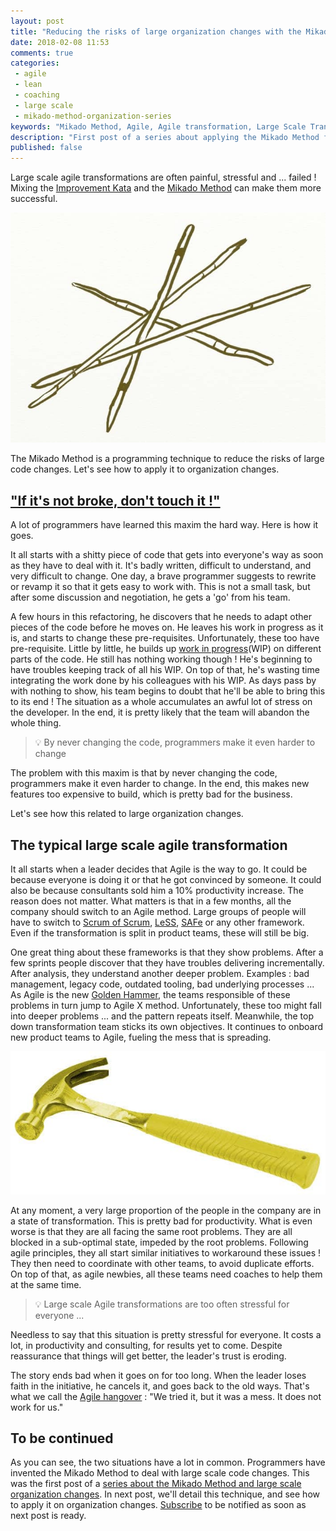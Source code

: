 ```yaml
---
layout: post
title: "Reducing the risks of large organization changes with the Mikado Method - part 1"
date: 2018-02-08 11:53
comments: true
categories:
 - agile
 - lean
 - coaching
 - large scale
 - mikado-method-organization-series
keywords: "Mikado Method, Agile, Agile transformation, Large Scale Transformation, Large Scale Agile"
description: "First post of a series about applying the Mikado Method for large organization changes. Here I draw parallels between large scale code and organization changes."
published: false
---
```

Large scale agile transformations are often painful, stressful and ... failed ! Mixing the [Improvement Kata](http://www-personal.umich.edu/~mrother/The_Improvement_Kata.html) and the [Mikado Method](https://mikadomethod.wordpress.com/) can make them more successful.

![A drawing of entangled mikado sticks](../imgs/2018-01-21-reducing-the-risks-of-large-organization-changes-with-the-mikado-method-part-1/mikado.jpg)

The Mikado Method is a programming technique to reduce the risks of large code changes. Let's see how to apply it to organization changes.

## ["If it's not broke, don't touch it !"](https://dzone.com/articles/if-it-aint-broke-dont-fix-it)

A lot of programmers have learned this maxim the hard way. Here is how it goes.

It all starts with a shitty piece of code that gets into everyone's way as soon as they have to deal with it. It's badly written, difficult to understand, and very difficult to change. One day, a brave programmer suggests to rewrite or revamp it so that it gets easy to work with. This is not a small task, but after some discussion and negotiation, he gets a 'go' from his team.

A few hours in this refactoring, he discovers that he needs to adapt other pieces of the code before he moves on. He leaves his work in progress as it is, and starts to change these pre-requisites. Unfortunately, these too have pre-requisite. Little by little, he builds up [work in progress](https://en.wikipedia.org/wiki/Work_in_process)(WIP) on different parts of the code. He still has nothing working though ! He's beginning to have troubles keeping track of all his WIP. On top of that, he's wasting time integrating the work done by his colleagues with his WIP. As days pass by with nothing to show, his team begins to doubt that he'll be able to bring this to its end ! The situation as a whole accumulates an awful lot of stress on the developer. In the end, it is pretty likely that the team will abandon the whole thing.

> 💡 By never changing the code, programmers make it even harder to change

The problem with this maxim is that by never changing the code, programmers make it even harder to change. In the end, this makes new features too expensive to build, which is pretty bad for the business.

Let's see how this related to large organization changes.

## The typical large scale agile transformation

It all starts when a leader decides that Agile is the way to go. It could be because everyone is doing it or that he got convinced by someone. It could also be because consultants sold him a 10% productivity increase. The reason does not matter. What matters is that in a few months, all the company should switch to an Agile method. Large groups of people will have to switch to [Scrum of Scrum](https://www.agilealliance.org/glossary/scrum-of-scrums/), [LeSS](https://less.works/), [SAFe](http://www.scaledagileframework.com/) or any other framework. Even if the transformation is split in product teams, these will still be big.

One great thing about these frameworks is that they show problems. After a few sprints people discover that they have troubles delivering incrementally. After analysis, they understand another deeper problem. Examples : bad management, legacy code, outdated tooling, bad underlying processes ... As Agile is the new [Golden Hammer](https://sourcemaking.com/antipatterns/golden-hammer), the teams responsible of these problems in turn jump to Agile X method. Unfortunately, these too might fall into deeper problems ... and the pattern repeats itself. Meanwhile, the top down transformation team sticks its own objectives. It continues to onboard new product teams to Agile, fueling the mess that is spreading.

![A golden hammer](../imgs/2018-01-21-reducing-the-risks-of-large-organization-changes-with-the-mikado-method-part-1/hammer.jpg)

At any moment, a very large proportion of the people in the company are in a state of transformation. This is pretty bad for productivity. What is even worse is that they are all facing the same root problems. They are all blocked in a sub-optimal state, impeded by the root problems. Following agile principles, they all start similar initiatives to workaround these issues ! They then need to coordinate with other teams, to avoid duplicate efforts. On top of that, as agile newbies, all these teams need coaches to help them at the same time.

> 💡 Large scale Agile transformations are too often stressful for everyone ...

Needless to say that this situation is pretty stressful for everyone. It costs a lot, in productivity and consulting, for results yet to come. Despite reassurance that things will get better, the leader's trust is eroding.

The story ends bad when it goes on for too long. When the leader loses faith in the initiative, he cancels it, and goes back to the old ways. That's what we call the [Agile hangover](https://www.google.fr/search?q=agile+hangover) : "We tried it, but it was a mess. It does not work for us."

## To be continued

As you can see, the two situations have a lot in common. Programmers have invented the Mikado Method to deal with large scale code changes. This was the first post of a [series about the Mikado Method and large scale organization changes](TODO). In next post, we'll detail this technique, and see how to apply it on organization changes. [Subscribe](https://feedburner.google.com/fb/a/mailverify?uri=PhilippeBourgau&loc=en_US) to be notified as soon as next post is ready.